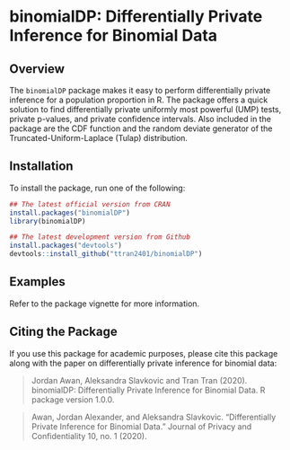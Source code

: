 binomialDP: Differentially Private Inference for Binomial Data
================

## Overview

The `binomialDP` package makes it easy to perform differentially private
inference for a population proportion in R. The package offers a quick
solution to find differentially private uniformly most powerful (UMP)
tests, private p-values, and private confidence intervals. Also included
in the package are the CDF function and the random deviate generator of
the Truncated-Uniform-Laplace (Tulap) distribution.

## Installation

To install the package, run one of the following:

``` r
## The latest official version from CRAN
install.packages("binomialDP")
library(binomialDP)

## The latest development version from Github
install.packages("devtools")
devtools::install_github("ttran2401/binomialDP")
```

## Examples

Refer to the package vignette for more information.

## Citing the Package

If you use this package for academic purposes, please cite this package
along with the paper on differentially private inference for binomial
data:

> Jordan Awan, Aleksandra Slavkovic and Tran Tran (2020). binomialDP:
> Differentially Private Inference for Binomial Data. R package version
> 1.0.0.

> Awan, Jordan Alexander, and Aleksandra Slavkovic. “Differentially
> Private Inference for Binomial Data.” Journal of Privacy and
> Confidentiality 10, no. 1 (2020).
